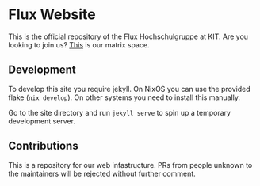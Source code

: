 # Flux Website
This is the official repository of the Flux Hochschulgruppe at KIT.
Are you looking to join us? [This](https://matrix.to/#/#perpetuum-mobile:matrix.perpetuum-mobile.space) is our matrix space.

## Development
To develop this site you require jekyll. On NixOS you can use the provided flake (`nix develop`).
On other systems you need to install this manually.

Go to the site directory and run `jekyll serve` to spin up a temporary development server.

## Contributions
This is a repository for our web infastructure. PRs from people unknown to the maintainers will be rejected without further comment.
